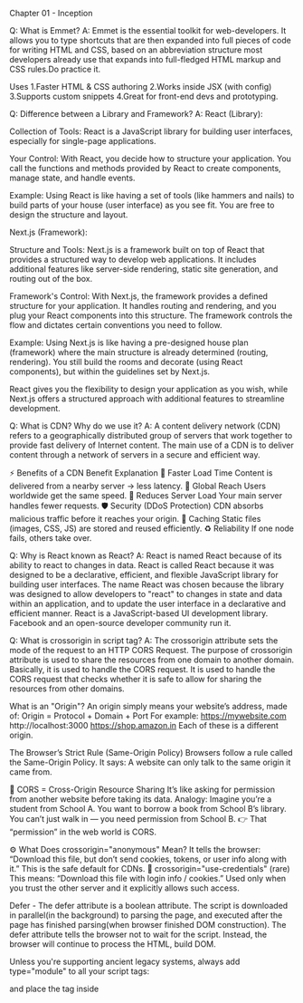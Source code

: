 Chapter 01 - Inception

Q: What is Emmet?
A: Emmet is the essential toolkit for web-developers. It allows you to type shortcuts that are then expanded into full pieces of code for writing HTML and CSS, based on an abbreviation structure most developers already use that expands into full-fledged HTML markup and CSS rules.Do practice it.

Uses
1.Faster HTML & CSS authoring
2.Works inside JSX (with config)
3.Supports custom snippets
4.Great for front-end devs and prototyping.

Q: Difference between a Library and Framework?
A: React (Library):

Collection of Tools: React is a JavaScript library for building user interfaces, especially for single-page applications.

Your Control: With React, you decide how to structure your application. You call the functions and methods provided by React to create components, manage state, and handle events.

Example: Using React is like having a set of tools (like hammers and nails) to build parts of your house (user interface) as you see fit. You are free to design the structure and layout.

Next.js (Framework):

Structure and Tools: Next.js is a framework built on top of React that provides a structured way to develop web applications. It includes additional features like server-side rendering, static site generation, and routing out of the box.

Framework's Control: With Next.js, the framework provides a defined structure for your application. It handles routing and rendering, and you plug your React components into this structure. The framework controls the flow and dictates certain conventions you need to follow.

Example: Using Next.js is like having a pre-designed house plan (framework) where the main structure is already determined (routing, rendering). You still build the rooms and decorate (using React components), but within the guidelines set by Next.js.

React gives you the flexibility to design your application as you wish, while Next.js offers a structured approach with additional features to streamline development.

Q: What is CDN? Why do we use it?
A: A content delivery network (CDN) refers to a geographically distributed group of servers that work together to provide fast delivery of Internet content. The main use of a CDN is to deliver content through a network of servers in a secure and efficient way.

⚡ Benefits of a CDN
Benefit	Explanation
🚀 Faster Load Time	Content is delivered from a nearby server → less latency.
🧭 Global Reach	Users worldwide get the same speed.
🧱 Reduces Server Load	Your main server handles fewer requests.
🛡️ Security (DDoS Protection)	CDN absorbs malicious traffic before it reaches your origin.
💾 Caching	Static files (images, CSS, JS) are stored and reused efficiently.
♻️ Reliability	If one node fails, others take over.

Q: Why is React known as React?
A: React is named React because of its ability to react to changes in data. React is called React because it was designed to be a declarative, efficient, and flexible JavaScript library for building user interfaces. The name React was chosen because the library was designed to allow developers to "react" to changes in state and data within an application, and to update the user interface in a declarative and efficient manner. React is a JavaScript-based UI development library. Facebook and an open-source developer community run it.

Q: What is crossorigin in script tag?
A: The crossorigin attribute sets the mode of the request to an HTTP CORS Request. The purpose of crossorigin attribute is used to share the resources from one domain to another domain. Basically, it is used to handle the CORS request. It is used to handle the CORS request that checks whether it is safe to allow for sharing the resources from other domains.


What is an "Origin"?
An origin simply means your website’s address, made of:
Origin = Protocol + Domain + Port
For example:
https://mywebsite.com
http://localhost:3000
https://shop.amazon.in
Each of these is a different origin.

The Browser’s Strict Rule (Same-Origin Policy)
Browsers follow a rule called the Same-Origin Policy.
It says:
A website can only talk to the same origin it came from.


🧩 CORS = Cross-Origin Resource Sharing
It’s like asking for permission from another website before taking its data.
Analogy:
Imagine you’re a student from School A.
You want to borrow a book from School B’s library.
You can’t just walk in — you need permission from School B.
👉 That “permission” in the web world is CORS.

⚙️ What Does crossorigin="anonymous" Mean?
It tells the browser:
“Download this file, but don’t send cookies, tokens, or user info along with it.”
This is the safe default for CDNs.
🧾 crossorigin="use-credentials" (rare)
This means:
“Download this file with login info / cookies.”
Used only when you trust the other server and it explicitly allows such access.


<script crossorigin="anonymous|use-credentials">




  
Q: What is difference between React and ReactDOM?
A: React is a JavaScript library for building User Interfaces whereas ReactDOM is also JavaScript library that allows React to interact with the DOM. The react package contains React.createElement(), React.Component, React.Children, and other helpers related to elements and component classes. You can think of these as the isomorphic or universal helpers that you need to build components. The react-dom package contains ReactDOM.render(), and in react-dom/server we have server-side rendering support with ReactDOMServer.renderToString() and ReactDOMServer.renderToStaticMarkup().

Q: What is difference between react.development.js and react.production.js files via CDN?
A: Development is the stage of an application before it's made public while production is the term used for the same application when it's made public. Development build is several times (maybe 3-5x) slower than the production build.


🧩 Why Two Versions?
Think of it like this:
🧑‍💻 Development version = “Teacher mode”
React tells you everything — warnings, tips, deprecated APIs, etc. It helps you debug and learn.
🌐 Production version = “Performer mode”
React removes all unnecessary logs and safety checks to load faster and perform better for end users.


🚀 What Happens in Create React App (CRA) or Vite?
When you build your React app using a bundler (like Vite, Next.js, or CRA):
It automatically uses the development version during local development (npm start).
And switches to production version when you run npm run build.
So you don’t have to manually handle CDNs.


why each child should have its own unique key in react ?
React uses something called the Virtual DOM — a lightweight copy of the real DOM.
When something changes (like state or props), React doesn’t re-render everything blindly.

Instead, it:
Compares the new virtual DOM with the old virtual DOM.
Figures out which parts actually changed.
Updates only those changed parts in the real browser DOM.
This comparison process is called “Reconciliation”.

🎯Why unique keys are important
Let’s say you have:
<li key="1">Apple</li>
<li key="2">Banana</li>
<li key="3">Cherry</li>

If you remove “Banana”:
React compares old vs new.
It sees that "2" is gone → removes only that element.
"1" and "3" stay the same — no unnecessary re-rendering. ✅
But if keys are not unique or missing, React can get confused:
It might reuse the wrong element.
Input fields may lose focus.
Animations may break.
Performance may drop.


Q: What is async and defer?
A: Async - The async attribute is a boolean attribute. The script is downloaded in parallel(in the background) to parsing the page, and executed as soon as it is available (do not block HTML DOM construction during downloading process) and don’t wait for anything.


<script src="demo_async.js" async></script>
Defer - The defer attribute is a boolean attribute. The script is downloaded in parallel(in the background) to parsing the page, and executed after the page has finished parsing(when browser finished DOM construction). The defer attribute tells the browser not to wait for the script. Instead, the browser will continue to process the HTML, build DOM.


<script src="demo_defer.js" defer></script>
Unless you're supporting ancient legacy systems, always add type="module" to all your script tags:

<script type="module" src="main.js"></script> and place the tag inside <head>

<script defer nomodule> can be used as a legacy fallback.
As the name suggests, it allows you to import modules, which makes it easier to organize your code. Enable strict mode by default. This makes your code run faster, and reports more runtime errors instead of silently ignoring them. Execute your code only after the DOM has initialized, which makes DOM manipulation easier. Thanks to this, you won't need to listen to load/readystatechange/DOMContentLoaded events. Prevent top level variables from implicitly polluting the global namespace. Allow you to use top-level await in supported engines. Load and parse your code asynchronously, which improves load performance.

